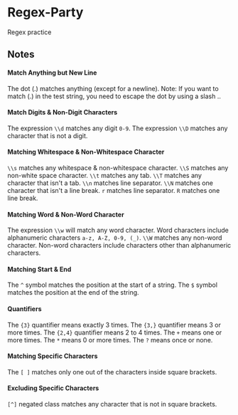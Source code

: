 # Regex-Party
Regex practice

## Notes

#### Match Anything but New Line
The dot (.) matches anything (except for a newline).
Note: If you want to match (.) in the test string, 
you need to escape the dot by using a slash \..

#### Match Digits & Non-Digit Characters
The expression `\\d` matches any digit `0-9`.
The expression `\\D` matches any character that is not a digit.

#### Matching Whitespace & Non-Whitespace Character
`\\s` matches any whitespace &  non-whitespace character.
`\\S` matches any non-white space character.
`\\t` matches any tab.
`\\T` matches any character that isn't a tab.
`\\n` matches line separator.
`\\N` matches one character that isn't a line break.
`r` matches line separator.
`R` matches one line break.


#### Matching Word & Non-Word Character
The expression `\\w` will match any word character.
Word characters include alphanumeric characters `a-z, A-Z, 0-9, (_)`.
`\\W` matches any non-word character.
Non-word characters include characters other than alphanumeric characters.


#### Matching Start & End
The `^` symbol matches the position at the start of a string.
The `$` symbol matches the position at the end of the string.

#### Quantifiers
The `{3}` quantifier means exactly 3 times.
The `{3,}` quantifier means 3 or more times.
The `{2,4}` quantifier means 2 to 4 times.
The `+` means one or more times.
The `*` means 0 or more times.
The `?` means once or none.

#### Matching Specific Characters
The `[ ]` matches only one out of the characters inside square brackets.

#### Excluding Specific Characters
`[^]` negated class matches any character that is not in square brackets.

